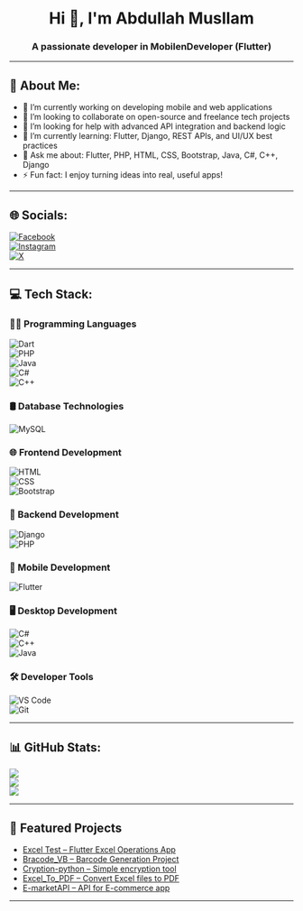 <h1 align="center">Hi 👋, I'm Abdullah Musllam</h1>
<h3 align="center">A passionate developer in MobilenDeveloper (Flutter)</h3>

---

## 💫 About Me:

- 🔭 I’m currently working on developing mobile and web applications  
- 🤝 I’m looking to collaborate on open-source and freelance tech projects  
- 🙌 I’m looking for help with advanced API integration and backend logic  
- 🌱 I’m currently learning: Flutter, Django, REST APIs, and UI/UX best practices  
- 💬 Ask me about: Flutter, PHP, HTML, CSS, Bootstrap, Java, C#, C++, Django  
- ⚡ Fun fact: I enjoy turning ideas into real, useful apps!

---

## 🌐 Socials:

[![Facebook](https://img.shields.io/badge/Facebook-%231877F2.svg?style=flat&logo=facebook&logoColor=white)](https://facebook.com/yourprofile)  
[![Instagram](https://img.shields.io/badge/Instagram-%23E4405F.svg?style=flat&logo=instagram&logoColor=white)](https://instagram.com/yourprofile)  
[![X](https://img.shields.io/badge/X-%231DA1F2.svg?style=flat&logo=twitter&logoColor=white)](https://x.com/yourprofile)  

---

## 💻 Tech Stack:

### 👨‍💻 Programming Languages  
![Dart](https://img.shields.io/badge/-Dart-0175C2?style=flat&logo=dart&logoColor=white)  
![PHP](https://img.shields.io/badge/-PHP-777BB4?style=flat&logo=php&logoColor=white)  
![Java](https://img.shields.io/badge/-Java-007396?style=flat&logo=java&logoColor=white)  
![C#](https://img.shields.io/badge/-C%23-239120?style=flat&logo=c-sharp&logoColor=white)  
![C++](https://img.shields.io/badge/-C++-00599C?style=flat&logo=c%2B%2B&logoColor=white)

### 🛢️ Database Technologies  
![MySQL](https://img.shields.io/badge/-MySQL-4479A1?style=flat&logo=mysql&logoColor=white)

### 🌐 Frontend Development  
![HTML](https://img.shields.io/badge/-HTML5-E34F26?style=flat&logo=html5&logoColor=white)  
![CSS](https://img.shields.io/badge/-CSS3-1572B6?style=flat&logo=css3&logoColor=white)  
![Bootstrap](https://img.shields.io/badge/-Bootstrap-7952B3?style=flat&logo=bootstrap&logoColor=white)

### 🧰 Backend Development  
![Django](https://img.shields.io/badge/-Django-092E20?style=flat&logo=django&logoColor=white)  
![PHP](https://img.shields.io/badge/-PHP-777BB4?style=flat&logo=php&logoColor=white)

### 📱 Mobile Development  
![Flutter](https://img.shields.io/badge/-Flutter-02569B?style=flat&logo=flutter&logoColor=white)

### 🖥️ Desktop Development  
![C#](https://img.shields.io/badge/-C%23-239120?style=flat&logo=c-sharp&logoColor=white)  
![C++](https://img.shields.io/badge/-C++-00599C?style=flat&logo=c%2B%2B&logoColor=white)  
![Java](https://img.shields.io/badge/-Java-007396?style=flat&logo=java&logoColor=white)

### 🛠️ Developer Tools  
![VS Code](https://img.shields.io/badge/-VSCode-007ACC?style=flat&logo=visual-studio-code&logoColor=white)  
![Git](https://img.shields.io/badge/-Git-F05032?style=flat&logo=git&logoColor=white)

---

## 📊 GitHub Stats:

![](https://github-readme-stats.vercel.app/api?username=Abdullah-Musllam&theme=tokyonight&hide_border=false&include_all_commits=true&count_private=true)  
![](https://github-readme-streak-stats.herokuapp.com/?user=Abdullah-Musllam&theme=tokyonight&hide_border=false)  
![](https://github-readme-stats.vercel.app/api/top-langs/?username=Abdullah-Musllam&theme=tokyonight&hide_border=false&layout=compact)

---

## 🚀 Featured Projects

- [Excel Test – Flutter Excel Operations App](https://github.com/Abdullah-Musllam/exceltest)
- [Bracode_VB – Barcode Generation Project](https://github.com/Abdullah-Musllam/Bracode_VB)
- [Cryption-python – Simple encryption tool](https://github.com/Abdullah-Musllam/Cryption-python)
- [Excel_To_PDF – Convert Excel files to PDF](https://github.com/Abdullah-Musllam/Excel_To_PDF)
- [E-marketAPI – API for E-commerce app](https://github.com/Abdullah-Musllam/E-marketAPI)

---

